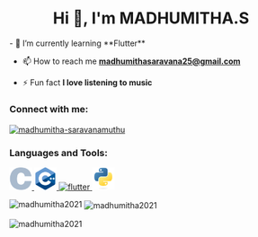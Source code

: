 <h1 align="center">Hi 👋, I'm MADHUMITHA.S</h1>
- 🤝 I’m currently learning **Flutter**

- 📫 How to reach me **madhumithasaravana25@gmail.com**

- ⚡ Fun fact **I love listening to music**

<h3 align="left">Connect with me:</h3>
<p align="left">
<a href="https://linkedin.com/in/madhumitha-saravanamuthu" target="blank"><img align="center" src="https://raw.githubusercontent.com/rahuldkjain/github-profile-readme-generator/neutral-icons/src/images/icons/Social/linked-in-alt.svg" alt="madhumitha-saravanamuthu" height="30" width="40" /></a>
</p>

<h3 align="left">Languages and Tools:</h3>
<p align="left"> <a href="https://www.cprogramming.com/" target="_blank"> <img src="https://raw.githubusercontent.com/devicons/devicon/master/icons/c/c-original.svg" alt="c" width="40" height="40"/> </a> <a href="https://www.w3schools.com/cpp/" target="_blank"> <img src="https://raw.githubusercontent.com/devicons/devicon/master/icons/cplusplus/cplusplus-original.svg" alt="cplusplus" width="40" height="40"/> </a> <a href="https://flutter.dev" target="_blank"> <img src="https://www.vectorlogo.zone/logos/flutterio/flutterio-icon.svg" alt="flutter" width="40" height="40"/> </a> <a href="https://www.python.org" target="_blank"> <img src="https://raw.githubusercontent.com/devicons/devicon/master/icons/python/python-original.svg" alt="python" width="40" height="40"/> </a> </p>

<p><img align="left" src="https://github-readme-stats.vercel.app/api/top-langs?username=madhumitha2021&show_icons=true&locale=en&layout=compact" alt="madhumitha2021" /></p>

<p>&nbsp;<img align="center" src="https://github-readme-stats.vercel.app/api?username=madhumitha2021&show_icons=true&locale=en" alt="madhumitha2021" /></p>

<p><img align="center" src="https://github-readme-streak-stats.herokuapp.com/?user=madhumitha2021&" alt="madhumitha2021" /></p>

